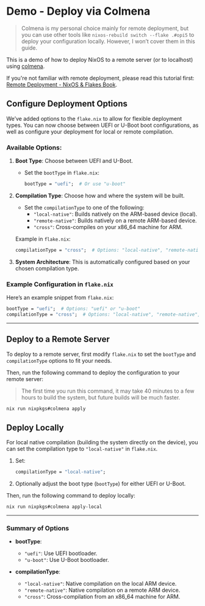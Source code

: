 # Demo - Deploy via Colmena

> Colmena is my personal choice mainly for remote deployment, but you can use other tools like `nixos-rebuild switch --flake .#opi5` to deploy your configuration locally. However, I won’t cover them in this guide.

This is a demo of how to deploy NixOS to a remote server (or to localhost) using [colmena](https://github.com/zhaofengli/colmena).

If you're not familiar with remote deployment, please read this tutorial first: [Remote Deployment - NixOS & Flakes Book](https://nixos-and-flakes.thiscute.world/best-practices/remote-deployment).

## Configure Deployment Options

We’ve added options to the `flake.nix` to allow for flexible deployment types. You can now choose between UEFI or U-Boot boot configurations, as well as configure your deployment for local or remote compilation. 

### Available Options:

1. **Boot Type**: Choose between UEFI and U-Boot.
   - Set the `bootType` in `flake.nix`:
     ```nix
     bootType = "uefi";  # Or use "u-boot"
     ```

2. **Compilation Type**: Choose how and where the system will be built.
   - Set the `compilationType` to one of the following:
     - `"local-native"`: Builds natively on the ARM-based device (local).
     - `"remote-native"`: Builds natively on a remote ARM-based device.
     - `"cross"`: Cross-compiles on your x86_64 machine for ARM.

   Example in `flake.nix`:
   ```nix
   compilationType = "cross";  # Options: "local-native", "remote-native", "cross"
   ```

3. **System Architecture**: This is automatically configured based on your chosen compilation type.

### Example Configuration in `flake.nix`

Here’s an example snippet from `flake.nix`:

```nix
bootType = "uefi";  # Options: "uefi" or "u-boot"
compilationType = "cross";  # Options: "local-native", "remote-native", or "cross"
```

---

## Deploy to a Remote Server

To deploy to a remote server, first modify `flake.nix` to set the `bootType` and `compilationType` options to fit your needs.

Then, run the following command to deploy the configuration to your remote server:

> The first time you run this command, it may take 40 minutes to a few hours to build the system, but future builds will be much faster.

```bash
nix run nixpkgs#colmena apply 
```

## Deploy Locally

For local native compilation (building the system directly on the device), you can set the compilation type to `"local-native"` in `flake.nix`.

1. Set:
   ```nix
   compilationType = "local-native";
   ```
   
2. Optionally adjust the boot type (`bootType`) for either UEFI or U-Boot.

Then, run the following command to deploy locally:

```bash
nix run nixpkgs#colmena apply-local
```

---

### Summary of Options

- **bootType**:
  - `"uefi"`: Use UEFI bootloader.
  - `"u-boot"`: Use U-Boot bootloader.
  
- **compilationType**:
  - `"local-native"`: Native compilation on the local ARM device.
  - `"remote-native"`: Native compilation on a remote ARM device.
  - `"cross"`: Cross-compilation from an x86_64 machine for ARM.
